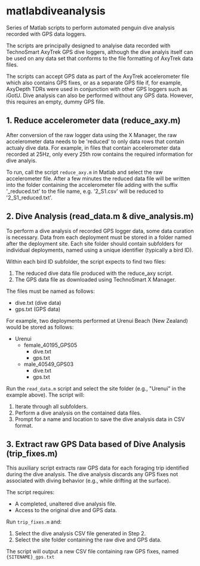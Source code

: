 # matlabdiveanalysis
Series of Matlab scripts to perform automated penguin dive analysis recorded with GPS data loggers.

The scripts are principally designed to analyise data recorded with TechnoSmart AxyTrek GPS dive loggers, 
although the dive analyis itself can be used on any data set that conforms to the file formatting of
AxyTrek data files.

The scripts can accept GPS data as part of the AxyTrek accelerometer file which also contains GPS fixes,
or as a separate GPS file if, for example, AxyDepth TDRs were used in conjunction with other GPS loggers
such as iGotU. Dive analysis can also be performed without any GPS data. However, this requires an empty, 
dummy GPS file.

## 1. Reduce accelerometer data (reduce_axy.m)

After conversion of the raw logger data using the X Manager,  the raw accelerometer data needs to be 
'reduced' to only data rows that contain actualy dive data. For example, in files that contain accelerometer 
data recorded at 25Hz, only every 25th row contains the required information for dive analyis.

To run, call the script `reduce_axy.m` in Matlab and select the raw accelerometer file. After a few minutes
the reduced data file will be written into the folder containing the accelerometer file adding with the 
suffix '_reduced.txt' to the file name, e.g. '2_S1.csv' will be reduced to '2_S1_reduced.txt'.

## 2. Dive Analysis (read_data.m & dive_analysis.m)

To perform a dive analysis of recorded GPS logger data, some data curation is necessary. Data from each 
deployment must be stored in a folder named after the deployment site. Each site folder should contain 
subfolders for individual deployments, named using a unique identifier (typically a bird ID).

Within each bird ID subfolder, the script expects to find two files:

1. The reduced dive data file produced with the reduce_axy script.
2. The GPS data file as downloaded using TechnoSmart X Manager.

The files must be named as follows:

- dive.txt (dive data)
- gps.txt (GPS data)

For example, two deployments performed at Urenui Beach (New Zealand) would be stored as follows:

- Urenui
  - female_40195_GPS05
    - dive.txt
    - gps.txt
  - male_40549_GPS03
    - dive.txt
    - gps.txt
  
Run the `read_data.m` script and select the site folder (e.g., "Urenui" in the example above). The script will:

1. Iterate through all subfolders.
2. Perform a dive analysis on the contained data files.
3. Prompt for a name and location to save the dive analysis data in CSV format.

## 3. Extract raw GPS Data based of Dive Analysis (trip_fixes.m)

This auxiliary script extracts raw GPS data for each foraging trip identified during the dive analysis. The 
dive analysis discards any GPS fixes not associated with diving behavior (e.g., while drifting at the surface).

The script requires:

- A completed, unaltered dive analysis file.
- Access to the original dive and GPS data.

Run `trip_fixes.m` and:

1. Select the dive analysis CSV file generated in Step 2.
2. Select the site folder containing the raw dive and GPS data.

The script will output a new CSV file containing raw GPS fixes, named `{SITENAME}_gps.txt`
